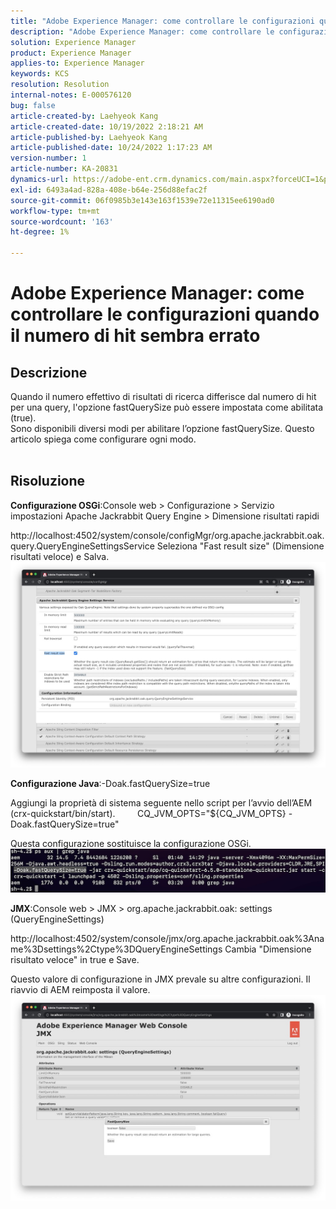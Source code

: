 ```yaml
---
title: "Adobe Experience Manager: come controllare le configurazioni quando il numero di hit sembra errato"
description: "Adobe Experience Manager: come controllare le configurazioni quando il numero di hit sembra errato"
solution: Experience Manager
product: Experience Manager
applies-to: Experience Manager
keywords: KCS
resolution: Resolution
internal-notes: E-000576120
bug: false
article-created-by: Laehyeok Kang
article-created-date: 10/19/2022 2:18:21 AM
article-published-by: Laehyeok Kang
article-published-date: 10/24/2022 1:17:23 AM
version-number: 1
article-number: KA-20831
dynamics-url: https://adobe-ent.crm.dynamics.com/main.aspx?forceUCI=1&pagetype=entityrecord&etn=knowledgearticle&id=9b90084b-544f-ed11-bba2-0022480867bd
exl-id: 6493a4ad-828a-408e-b64e-256d88efac2f
source-git-commit: 06f0985b3e143e163f1539e72e11315ee6190ad0
workflow-type: tm+mt
source-wordcount: '163'
ht-degree: 1%

---
```


# Adobe Experience Manager: come controllare le configurazioni quando il numero di hit sembra errato

## Descrizione

Quando il numero effettivo di risultati di ricerca differisce dal numero di hit per una query, l&#39;opzione fastQuerySize può essere impostata come abilitata (true).
<br>Sono disponibili diversi modi per abilitare l’opzione fastQuerySize. Questo articolo spiega come configurare ogni modo.
<br> 

## Risoluzione


<b>Configurazione OSGi</b>:Console web > Configurazione > Servizio impostazioni Apache Jackrabbit Query Engine > Dimensione risultati rapidi

http://localhost:4502/system/console/configMgr/org.apache.jackrabbit.oak.query.QueryEngineSettingsService Seleziona &quot;Fast result size&quot; (Dimensione risultati veloce) e Salva.
   ![](assets/cef3b476-b74f-ed11-bba2-0022480867bd.png)

<b>Configurazione Java</b>:-Doak.fastQuerySize=true

Aggiungi la proprietà di sistema seguente nello script per l’avvio dell’AEM (crx-quickstart/bin/start).
        CQ_JVM_OPTS=&quot;${CQ_JVM_OPTS} -Doak.fastQuerySize=true&quot;

Questa configurazione sostituisce la configurazione OSGi.
    ![](assets/4afe8a85-b74f-ed11-bba2-0022480867bd.png)

<b>JMX</b>:Console web > JMX > org.apache.jackrabbit.oak: settings (QueryEngineSettings)

http://localhost:4502/system/console/jmx/org.apache.jackrabbit.oak%3Aname%3Dsettings%2Ctype%3DQueryEngineSettings Cambia &quot;Dimensione risultato veloce&quot; in true e Save.

Questo valore di configurazione in JMX prevale su altre configurazioni. Il riavvio di AEM reimposta il valore.
![](assets/8592cd98-b74f-ed11-bba2-0022480867bd.png)
